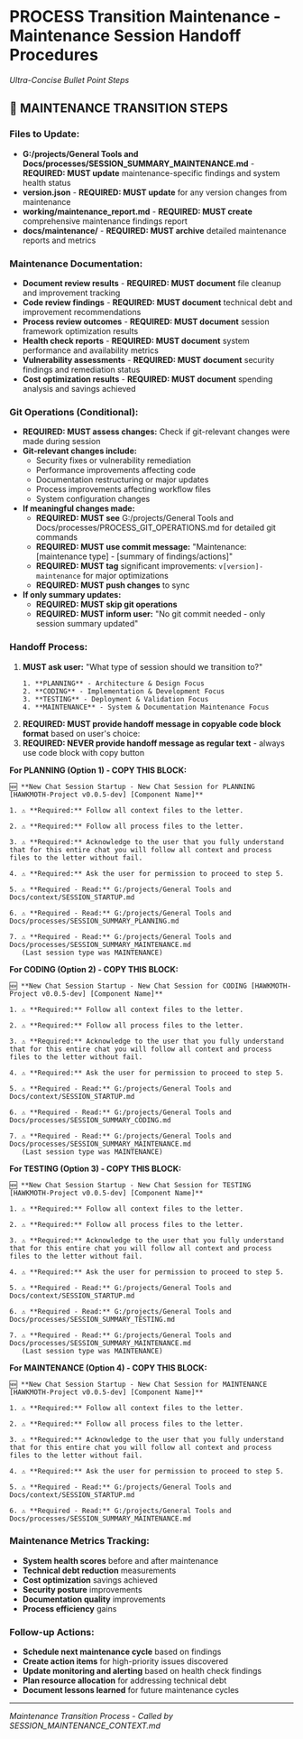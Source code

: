 # PROCESS Transition Maintenance - Maintenance Session Handoff Procedures
*Ultra-Concise Bullet Point Steps*

## 🔧 **MAINTENANCE TRANSITION STEPS**

### **Files to Update:**
- **G:/projects/General Tools and Docs/processes/SESSION_SUMMARY_MAINTENANCE.md** - **REQUIRED: MUST update** maintenance-specific findings and system health status
- **version.json** - **REQUIRED: MUST update** for any version changes from maintenance
- **working/maintenance_report.md** - **REQUIRED: MUST create** comprehensive maintenance findings report
- **docs/maintenance/** - **REQUIRED: MUST archive** detailed maintenance reports and metrics

### **Maintenance Documentation:**
- **Document review results** - **REQUIRED: MUST document** file cleanup and improvement tracking
- **Code review findings** - **REQUIRED: MUST document** technical debt and improvement recommendations
- **Process review outcomes** - **REQUIRED: MUST document** session framework optimization results
- **Health check reports** - **REQUIRED: MUST document** system performance and availability metrics
- **Vulnerability assessments** - **REQUIRED: MUST document** security findings and remediation status
- **Cost optimization results** - **REQUIRED: MUST document** spending analysis and savings achieved

### **Git Operations (Conditional):**
- **REQUIRED: MUST assess changes:** Check if git-relevant changes were made during session
- **Git-relevant changes include:**
  - Security fixes or vulnerability remediation
  - Performance improvements affecting code
  - Documentation restructuring or major updates
  - Process improvements affecting workflow files
  - System configuration changes
- **If meaningful changes made:**
  - **REQUIRED: MUST see** G:/projects/General Tools and Docs/processes/PROCESS_GIT_OPERATIONS.md for detailed git commands
  - **REQUIRED: MUST use commit message:** "Maintenance: [maintenance type] - [summary of findings/actions]"
  - **REQUIRED: MUST tag** significant improvements: `v[version]-maintenance` for major optimizations
  - **REQUIRED: MUST push changes** to sync
- **If only summary updates:**
  - **REQUIRED: MUST skip git operations**
  - **REQUIRED: MUST inform user:** "No git commit needed - only session summary updated"

### **Handoff Process:**
1. **MUST ask user:** "What type of session should we transition to?"
   ```
   1. **PLANNING** - Architecture & Design Focus
   2. **CODING** - Implementation & Development Focus  
   3. **TESTING** - Deployment & Validation Focus
   4. **MAINTENANCE** - System & Documentation Maintenance Focus
   ```
2. **REQUIRED: MUST provide handoff message in copyable code block format** based on user's choice:
3. **REQUIRED: NEVER provide handoff message as regular text** - always use code block with copy button

**For PLANNING (Option 1) - COPY THIS BLOCK:**
```
🆕 **New Chat Session Startup - New Chat Session for PLANNING [HAWKMOTH-Project v0.0.5-dev] [Component Name]**

1. ⚠️ **Required:** Follow all context files to the letter.

2. ⚠️ **Required:** Follow all process files to the letter.

3. ⚠️ **Required:** Acknowledge to the user that you fully understand that for this entire chat you will follow all context and process files to the letter without fail.

4. ⚠️ **Required:** Ask the user for permission to proceed to step 5.

5. ⚠️ **Required - Read:** G:/projects/General Tools and Docs/context/SESSION_STARTUP.md

6. ⚠️ **Required - Read:** G:/projects/General Tools and Docs/processes/SESSION_SUMMARY_PLANNING.md

7. ⚠️ **Required - Read:** G:/projects/General Tools and Docs/processes/SESSION_SUMMARY_MAINTENANCE.md
   (Last session type was MAINTENANCE)
```

**For CODING (Option 2) - COPY THIS BLOCK:**
```
🆕 **New Chat Session Startup - New Chat Session for CODING [HAWKMOTH-Project v0.0.5-dev] [Component Name]**

1. ⚠️ **Required:** Follow all context files to the letter.

2. ⚠️ **Required:** Follow all process files to the letter.

3. ⚠️ **Required:** Acknowledge to the user that you fully understand that for this entire chat you will follow all context and process files to the letter without fail.

4. ⚠️ **Required:** Ask the user for permission to proceed to step 5.

5. ⚠️ **Required - Read:** G:/projects/General Tools and Docs/context/SESSION_STARTUP.md

6. ⚠️ **Required - Read:** G:/projects/General Tools and Docs/processes/SESSION_SUMMARY_CODING.md

7. ⚠️ **Required - Read:** G:/projects/General Tools and Docs/processes/SESSION_SUMMARY_MAINTENANCE.md
   (Last session type was MAINTENANCE)
```

**For TESTING (Option 3) - COPY THIS BLOCK:**
```
🆕 **New Chat Session Startup - New Chat Session for TESTING [HAWKMOTH-Project v0.0.5-dev] [Component Name]**

1. ⚠️ **Required:** Follow all context files to the letter.

2. ⚠️ **Required:** Follow all process files to the letter.

3. ⚠️ **Required:** Acknowledge to the user that you fully understand that for this entire chat you will follow all context and process files to the letter without fail.

4. ⚠️ **Required:** Ask the user for permission to proceed to step 5.

5. ⚠️ **Required - Read:** G:/projects/General Tools and Docs/context/SESSION_STARTUP.md

6. ⚠️ **Required - Read:** G:/projects/General Tools and Docs/processes/SESSION_SUMMARY_TESTING.md

7. ⚠️ **Required - Read:** G:/projects/General Tools and Docs/processes/SESSION_SUMMARY_MAINTENANCE.md
   (Last session type was MAINTENANCE)
```

**For MAINTENANCE (Option 4) - COPY THIS BLOCK:**
```
🆕 **New Chat Session Startup - New Chat Session for MAINTENANCE [HAWKMOTH-Project v0.0.5-dev] [Component Name]**

1. ⚠️ **Required:** Follow all context files to the letter.

2. ⚠️ **Required:** Follow all process files to the letter.

3. ⚠️ **Required:** Acknowledge to the user that you fully understand that for this entire chat you will follow all context and process files to the letter without fail.

4. ⚠️ **Required:** Ask the user for permission to proceed to step 5.

5. ⚠️ **Required - Read:** G:/projects/General Tools and Docs/context/SESSION_STARTUP.md

6. ⚠️ **Required - Read:** G:/projects/General Tools and Docs/processes/SESSION_SUMMARY_MAINTENANCE.md
```

### **Maintenance Metrics Tracking:**
- **System health scores** before and after maintenance
- **Technical debt reduction** measurements
- **Cost optimization** savings achieved
- **Security posture** improvements
- **Documentation quality** improvements
- **Process efficiency** gains

### **Follow-up Actions:**
- **Schedule next maintenance cycle** based on findings
- **Create action items** for high-priority issues discovered
- **Update monitoring and alerting** based on health check findings
- **Plan resource allocation** for addressing technical debt
- **Document lessons learned** for future maintenance cycles

---
*Maintenance Transition Process - Called by SESSION_MAINTENANCE_CONTEXT.md*